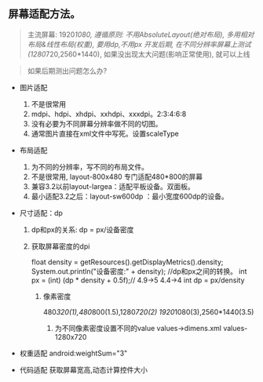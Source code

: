 ## 屏幕适配方法。

> 主流屏幕: 1920*1080, 遵循原则: 不用AbsoluteLayout(绝对布局), 多用相对布局&线性布局(权重), 要用dp,不用px
> 开发后期, 在不同分辨率屏幕上测试(1280*720,2560*1440), 如果没出现太大问题(影响正常使用), 就可以上线


> 如果后期测出问题怎么办?

- 图片适配

  1. 不是很常用
  2. mdpi、hdpi、xhdpi、xxhdpi、xxxdpi。2:3:4:6:8
  3. 没有必要为不同屏幕分辨率做不同的切图。 
  4. 通常图片直接在xml文件中写死。设置scaleType

- 布局适配

  1. 为不同的分辨率，写不同的布局文件。
  2. 不是很常用,  layout-800x480 专门适配480*800的屏幕
  3. 兼容3.2以前layout-largea：适配平板设备。双面板。
  4. 最小适配3.2之后：layout-sw600dp ：最小宽度600dp的设备。

- 尺寸适配：dp

  1. dp和px的关系: dp = px/设备密度

  2. 获取屏幕密度的dpi

     	float density = getResources().getDisplayMetrics().density;
     	System.out.println("设备密度:" + density);
     	//dp和px之间的转换。
     	int px = (int) (dp * density + 0.5f);// 4.9->5 4.4->4
     	int dp = px/density
     1. 像素密度

        480*320(1),480*800(1.5),1280*720(2)
        1920*1080(3),2560*1440(3.5)
        1. 为不同像素密度设置不同的value
           values->dimens.xml  values-1280x720

- 权重适配
  android:weightSum="3"
- 代码适配
  获取屏幕宽高,动态计算控件大小

